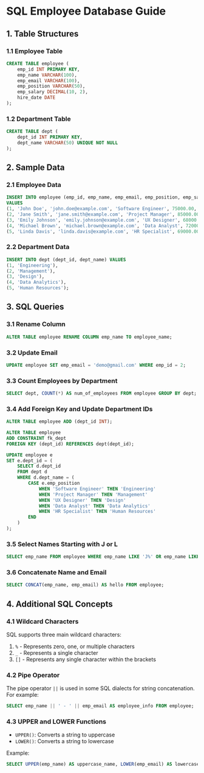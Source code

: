 # SQL Employee Database Guide

## 1. Table Structures

### 1.1 Employee Table

```sql
CREATE TABLE employee (
    emp_id INT PRIMARY KEY,
    emp_name VARCHAR(100),
    emp_email VARCHAR(100),
    emp_position VARCHAR(50),
    emp_salary DECIMAL(10, 2),
    hire_date DATE
);
```

### 1.2 Department Table

```sql
CREATE TABLE dept (
    dept_id INT PRIMARY KEY,
    dept_name VARCHAR(50) UNIQUE NOT NULL
);
```

## 2. Sample Data

### 2.1 Employee Data

```sql
INSERT INTO employee (emp_id, emp_name, emp_email, emp_position, emp_salary, hire_date)
VALUES
(1, 'John Doe', 'john.doe@example.com', 'Software Engineer', 75000.00, TO_DATE('2022-01-15', 'YYYY-MM-DD')),
(2, 'Jane Smith', 'jane.smith@example.com', 'Project Manager', 85000.00, TO_DATE('2021-03-22', 'YYYY-MM-DD')),
(3, 'Emily Johnson', 'emily.johnson@example.com', 'UX Designer', 68000.00, TO_DATE('2022-07-10', 'YYYY-MM-DD')),
(4, 'Michael Brown', 'michael.brown@example.com', 'Data Analyst', 72000.00, TO_DATE('2023-02-19', 'YYYY-MM-DD')),
(5, 'Linda Davis', 'linda.davis@example.com', 'HR Specialist', 69000.00, TO_DATE('2020-11-30', 'YYYY-MM-DD'));
```

### 2.2 Department Data

```sql
INSERT INTO dept (dept_id, dept_name) VALUES 
(1, 'Engineering'),
(2, 'Management'),
(3, 'Design'),
(4, 'Data Analytics'),
(5, 'Human Resources');
```

## 3. SQL Queries

### 3.1 Rename Column
```sql
ALTER TABLE employee RENAME COLUMN emp_name TO employee_name;
```

### 3.2 Update Email
```sql
UPDATE employee SET emp_email = 'demo@gmail.com' WHERE emp_id = 2;
```

### 3.3 Count Employees by Department
```sql
SELECT dept, COUNT(*) AS num_of_employees FROM employee GROUP BY dept;
```

### 3.4 Add Foreign Key and Update Department IDs
```sql
ALTER TABLE employee ADD (dept_id INT);

ALTER TABLE employee
ADD CONSTRAINT fk_dept
FOREIGN KEY (dept_id) REFERENCES dept(dept_id);

UPDATE employee e
SET e.dept_id = (
    SELECT d.dept_id
    FROM dept d
    WHERE d.dept_name = (
        CASE e.emp_position
            WHEN 'Software Engineer' THEN 'Engineering'
            WHEN 'Project Manager' THEN 'Management'
            WHEN 'UX Designer' THEN 'Design'
            WHEN 'Data Analyst' THEN 'Data Analytics'
            WHEN 'HR Specialist' THEN 'Human Resources'
        END
    )
);
```

### 3.5 Select Names Starting with J or L
```sql
SELECT emp_name FROM employee WHERE emp_name LIKE 'J%' OR emp_name LIKE 'L%';
```

### 3.6 Concatenate Name and Email
```sql
SELECT CONCAT(emp_name, emp_email) AS hello FROM employee;
```

## 4. Additional SQL Concepts

### 4.1 Wildcard Characters
SQL supports three main wildcard characters:
1. `%` - Represents zero, one, or multiple characters
2. `_` - Represents a single character
3. `[]` - Represents any single character within the brackets

### 4.2 Pipe Operator
The pipe operator `||` is used in some SQL dialects for string concatenation. For example:
```sql
SELECT emp_name || ' - ' || emp_email AS employee_info FROM employee;
```

### 4.3 UPPER and LOWER Functions
- `UPPER()`: Converts a string to uppercase
- `LOWER()`: Converts a string to lowercase

Example:
```sql
SELECT UPPER(emp_name) AS uppercase_name, LOWER(emp_email) AS lowercase_email FROM employee;
```